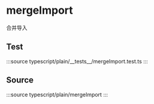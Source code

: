 # mergeImport

合并导入

## Test

:::source
typescript/plain/\_\_tests\_\_/mergeImport.test.ts
:::

## Source

:::source
typescript/plain/mergeImport
:::


